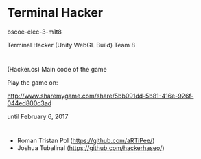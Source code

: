 # Terminal Hacker

bscoe-elec-3-m1t8

Terminal Hacker (Unity WebGL Build) Team 8 

#

(Hacker.cs) Main code of the game

Play the game on:

http://www.sharemygame.com/share/5bb091dd-5b81-416e-926f-044ed800c3ad

until February 6, 2017

#

- Roman Tristan Pol (https://github.com/aRTiPee/)
- Joshua Tubalinal (https://github.com/hackerhaseo/)
